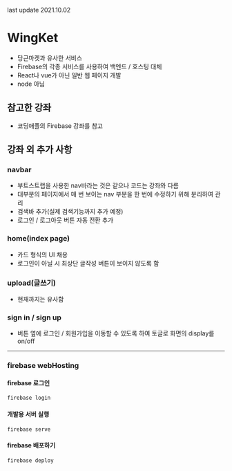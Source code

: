 last update 2021.10.02 

# WingKet
- 당근마켓과 유사한 서비스
- Firebase의 각종 서비스를 사용하여 백엔드 / 호스팅 대체
- React나 vue가 아닌 일반 웹 페이지 개발
- node 아님

## 참고한 강좌
- 코딩애플의 Firebase 강좌를 참고

## 강좌 외 추가 사항

### navbar
- 부트스트랩을 사용한 nav바라는 것은 같으나 코드는 강좌와 다름
- 대부분의 페이지에서 매 번 보이는 nav 부분을 한 번에 수정하기 위해 분리하여 관리
- 검색바 추가(실제 검색기능까지 추가 예정)
- 로그인 / 로그아웃 버튼 자동 전환 추가

### home(index page)
- 카드 형식의 UI 채용
- 로그인이 아닐 시 최상단 글작성 버튼이 보이지 않도록 함

### upload(글쓰기)
- 현재까지는 유사함

### sign in / sign up
- 버튼 옆에 로그인 / 회원가입을 이동할 수 있도록 하여 토글로 화면의 display를 on/off

<hr/>

### firebase webHosting

#### firebase 로그인
```
firebase login
```

#### 개발용 서버 실행
```
firebase serve
```

#### firebase 배포하기
```
firebase deploy
```
